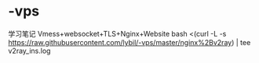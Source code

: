 # -vps
学习笔记
Vmess+websocket+TLS+Nginx+Website
bash <(curl -L -s https://raw.githubusercontent.com/lybil/-vps/master/nginx%2Bv2ray) | tee v2ray_ins.log
